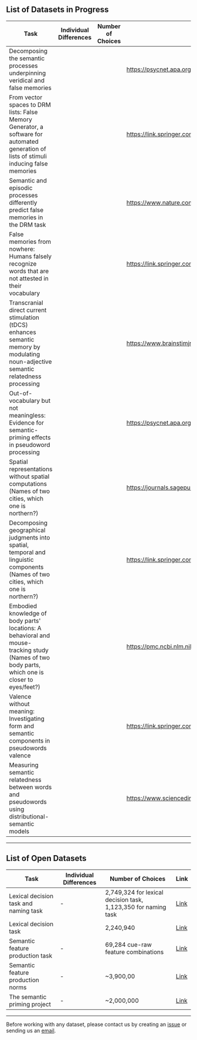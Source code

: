 ##  List of Datasets in Progress

| Task | Individual Differences | Number of Choices | Link | Person |
|------|------------------------|-------------------|------|--------|
|Decomposing the semantic processes underpinning veridical and false memories      |                        |                   |https://psycnet.apa.org/record/2022-15802-001      |  Daniele Gatti      |
|From vector spaces to DRM lists: False Memory Generator, a software for automated generation of lists of stimuli inducing false memories      |                        |                   | https://link.springer.com/article/10.3758/s13428-024-02425-0     | Daniele Gatti       |
|Semantic and episodic processes differently predict false memories in the DRM task      |                        |                   | https://www.nature.com/articles/s41598-023-50687-z     |  Daniele Gatti      |
|False memories from nowhere: Humans falsely recognize words that are not attested in their vocabulary      |                        |                   | https://link.springer.com/article/10.3758/s13423-025-02677-7     | Daniele Gatti       |
|Transcranial direct current stimulation (tDCS) enhances semantic memory by modulating noun-adjective semantic relatedness processing|                        |                   | https://www.brainstimjrnl.com/article/S1935-861X(22)00121-8/fulltext     | Daniele Gatti       |
|Out-of-vocabulary but not meaningless: Evidence for semantic-priming effects in pseudoword processing  |                        |                   |   https://psycnet.apa.org/record/2023-05426-001   |Daniele Gatti        |
|Spatial representations without spatial computations (Names of two cities, which one is northern?) |                        |                   | https://journals.sagepub.com/doi/abs/10.1177/09567976221094863      |Daniele Gatti        |
|Decomposing geographical judgments into spatial, temporal and linguistic components (Names of two cities, which one is northern?) |                        |                   | https://link.springer.com/article/10.1007/s00426-024-01980-7	D     | Daniele Gatti       |
|Embodied knowledge of body parts' locations: A behavioral and mouse-tracking study (Names of two body parts, which one is closer to eyes/feet?) |                        |                   |  https://pmc.ncbi.nlm.nih.gov/articles/PMC10836159/    |  Daniele Gatti      |
|Valence without meaning: Investigating form and semantic components in pseudowords valence  |                        |                   | https://link.springer.com/article/10.3758/s13423-024-02487-3     |      Daniele Gatti  |
|Measuring semantic relatedness between words and pseudowords using distributional-semantic models|                        |                   |https://www.sciencedirect.com/science/article/abs/pii/S0010027724001689      |     Daniele Gatti   |


---

##  List of Open Datasets

| Task | Individual Differences | Number of Choices | Link | 
|------|------------------------|-------------------|------|
| Lexical decision task and naming task     |       -                  |    2,749,324 for lexical decision task, 1,123,350 for naming task               |[Link](https://link.springer.com/article/10.3758/BF03193014)      |        
|    Lexical decision task   |                        |          2,240,940         | [Link](https://link.springer.com/article/10.3758/s13428-011-0118-4)    |        
| Semantic feature production task  |  -                      |     69,284 cue-raw feature combinations              | [Link](https://link.springer.com/article/10.3758/s13428-019-01243-z?utm_source=chatgpt.com)      |   
| Semantic feature production norms     |    -                    |   ~3,900,00                | [Link](https://link.springer.com/article/10.3758/BF03192726#preview)     |  
| The semantic priming project     |   -                     |  ~2,000,000                 |  [Link](https://link.springer.com/article/10.3758/s13428-012-0304-z)    |  

---

Before working with any dataset, please contact us by creating an [issue](https://github.com/Data-X01/PsychLing-101/issues/new/choose) or sending us an [email](mailto:psychling101@gmail.com).
